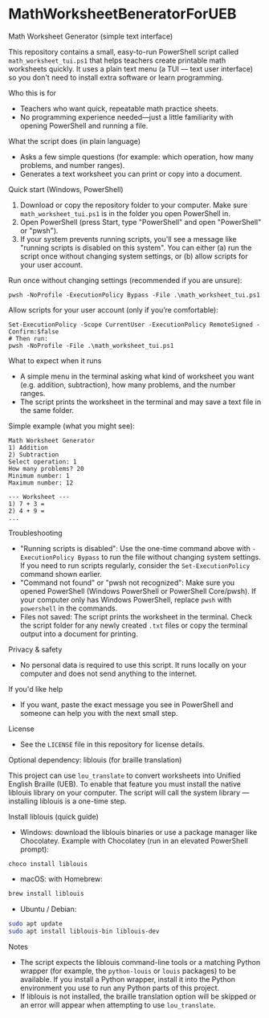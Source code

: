 # MathWorksheetBeneratorForUEB

Math Worksheet Generator (simple text interface)

This repository contains a small, easy-to-run PowerShell script called `math_worksheet_tui.ps1` that helps teachers create printable math worksheets quickly. It uses a plain text menu (a TUI — text user interface) so you don't need to install extra software or learn programming.

Who this is for
- Teachers who want quick, repeatable math practice sheets.
- No programming experience needed—just a little familiarity with opening PowerShell and running a file.

What the script does (in plain language)
- Asks a few simple questions (for example: which operation, how many problems, and number ranges).
- Generates a text worksheet you can print or copy into a document.

Quick start (Windows, PowerShell)
1. Download or copy the repository folder to your computer. Make sure `math_worksheet_tui.ps1` is in the folder you open PowerShell in.
2. Open PowerShell (press Start, type "PowerShell" and open "PowerShell" or "pwsh").
3. If your system prevents running scripts, you'll see a message like "running scripts is disabled on this system". You can either (a) run the script once without changing system settings, or (b) allow scripts for your user account.

Run once without changing settings (recommended if you are unsure):
```pwsh
pwsh -NoProfile -ExecutionPolicy Bypass -File .\math_worksheet_tui.ps1
```

Allow scripts for your user account (only if you’re comfortable):
```pwsh
Set-ExecutionPolicy -Scope CurrentUser -ExecutionPolicy RemoteSigned -Confirm:$false
# Then run:
pwsh -NoProfile -File .\math_worksheet_tui.ps1
```

What to expect when it runs
- A simple menu in the terminal asking what kind of worksheet you want (e.g. addition, subtraction), how many problems, and the number ranges.
- The script prints the worksheet in the terminal and may save a text file in the same folder.

Simple example (what you might see):
```
Math Worksheet Generator
1) Addition
2) Subtraction
Select operation: 1
How many problems? 20
Minimum number: 1
Maximum number: 12

--- Worksheet ---
1) 7 + 3 =
2) 4 + 9 = 
...
```

Troubleshooting
- "Running scripts is disabled": Use the one-time command above with `-ExecutionPolicy Bypass` to run the file without changing system settings. If you need to run scripts regularly, consider the `Set-ExecutionPolicy` command shown earlier.
- "Command not found" or "pwsh not recognized": Make sure you opened PowerShell (Windows PowerShell or PowerShell Core/pwsh). If your computer only has Windows PowerShell, replace `pwsh` with `powershell` in the commands.
- Files not saved: The script prints the worksheet in the terminal. Check the script folder for any newly created `.txt` files or copy the terminal output into a document for printing.

Privacy & safety
- No personal data is required to use this script. It runs locally on your computer and does not send anything to the internet.

If you'd like help
- If you want, paste the exact message you see in PowerShell and someone can help you with the next small step.

License
- See the `LICENSE` file in this repository for license details.

Optional dependency: liblouis (for braille translation)

This project can use `lou_translate` to convert worksheets into Unified English Braille (UEB). To enable that feature you must install the native liblouis library on your computer. The script will call the system library — installing liblouis is a one-time step.

Install liblouis (quick guide)
- Windows: download the liblouis binaries or use a package manager like Chocolatey. Example with Chocolatey (run in an elevated PowerShell prompt):

```pwsh
choco install liblouis
```

- macOS: with Homebrew:

```bash
brew install liblouis
```

- Ubuntu / Debian:

```bash
sudo apt update
sudo apt install liblouis-bin liblouis-dev
```

Notes
- The script expects the liblouis command-line tools or a matching Python wrapper (for example, the `python-louis` or `louis` packages) to be available. If you install a Python wrapper, install it into the Python environment you use to run any Python parts of this project.
- If liblouis is not installed, the braille translation option will be skipped or an error will appear when attempting to use `lou_translate`.

